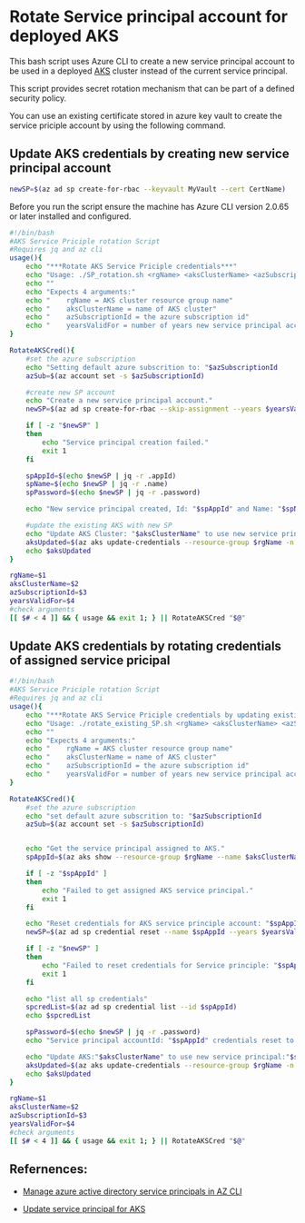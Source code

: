 # Rotate Service principal account for deployed AKS

This bash script uses Azure CLI to create a new service principal account to be used in a deployed [AKS](https://docs.microsoft.com/en-us/azure/aks/) cluster instead of the current service principal.

This script provides secret rotation mechanism that can be part of a defined security policy.

You can use an existing certificate stored in azure key vault to create the service priciple account by using the following command.

## Update AKS credentials by creating new service principal account

```Bash
newSP=$(az ad sp create-for-rbac --keyvault MyVault --cert CertName)
```

Before you run the script ensure the machine has Azure CLI version 2.0.65 or later installed and configured.

```Bash
#!/bin/bash
#AKS Service Priciple rotation Script
#Requires jq and az cli
usage(){
	echo "***Rotate AKS Service Priciple credentials***"
	echo "Usage: ./SP_rotation.sh <rgName> <aksClusterName> <azSubscriptionId> <yearsValidFor>"
	echo ""
	echo "Expects 4 arguments:"
	echo "    rgName = AKS cluster resource group name"
	echo "    aksClusterName = name of AKS cluster"
	echo "    azSubscriptionId = the azure subscription id"
	echo "    yearsValidFor = number of years new service principal account is valid for"
}

RotateAKSCred(){
	#set the azure subscription
	echo "Setting default azure subscrition to: "$azSubscriptionId
	azSub=$(az account set -s $azSubscriptionId)

	#create new SP account
	echo "Create a new service principal account."
	newSP=$(az ad sp create-for-rbac --skip-assignment --years $yearsValidFor)

	if [ -z "$newSP" ]
	then
		echo "Service principal creation failed."
		exit 1
	fi

	spAppId=$(echo $newSP | jq -r .appId)
	spName=$(echo $newSP | jq -r .name)
	spPassword=$(echo $newSP | jq -r .password)

	echo "New service principal created, Id: "$spAppId" and Name: "$spName

	#update the existing AKS with new SP
	echo "Update AKS Cluster: "$aksClusterName" to use new service principal: "$spName
	aksUpdated=$(az aks update-credentials --resource-group $rgName -n $aksClusterName --reset-service-principal --service-principal $spAppId --service-principal $spAppId --client-secret $spPassword)
	echo $aksUpdated
}

rgName=$1
aksClusterName=$2
azSubscriptionId=$3
yearsValidFor=$4
#check arguments
[[ $# < 4 ]] && { usage && exit 1; } || RotateAKSCred "$@"
```

## Update AKS credentials by rotating credentials of assigned service pricipal

```Bash
#!/bin/bash
#AKS Service Priciple rotation Script
#Requires jq and az cli
usage(){
	echo "***Rotate AKS Service Priciple credentials by updating existing service principal***"
	echo "Usage: ./rotate_existing_SP.sh <rgName> <aksClusterName> <azSubscriptionId> <yearsValidFor>"
	echo ""
	echo "Expects 4 arguments:"
	echo "    rgName = AKS cluster resource group name"
	echo "    aksClusterName = name of AKS cluster"
	echo "    azSubscriptionId = the azure subscription id"
	echo "    yearsValidFor = number of years new service principal account is valid for"
}

RotateAKSCred(){
	#set the azure subscription
	echo "set default azure subscrition to: "$azSubscriptionId
	azSub=$(az account set -s $azSubscriptionId)


	echo "Get the service principal assigned to AKS."
	spAppId=$(az aks show --resource-group $rgName --name $aksClusterName --query servicePrincipalProfile.clientId -o tsv)

	if [ -z "$spAppId" ]
	then
		echo "Failed to get assigned AKS service principal."
		exit 1
	fi

	echo "Reset credentials for AKS service principle account: "$spAppId
	newSP=$(az ad sp credential reset --name $spAppId --years $yearsValidFor)

	if [ -z "$newSP" ]
	then
		echo "Failed to reset credentials for Service principle: "$spAppId
		exit 1
	fi

	echo "list all sp credentials"
	spcredList=$(az ad sp credential list --id $spAppId)
	echo $spcredList

	spPassword=$(echo $newSP | jq -r .password)
	echo "Service principal accountId: "$spAppId" credentials reset to expire in "$yearsValidFor" years"

	echo "Update AKS:"$aksClusterName" to use new service principal:"$spAppId" credentials"
	aksUpdated=$(az aks update-credentials --resource-group $rgName -n $aksClusterName --reset-service-principal --service-principal $spAppId --client-secret $spPassword)
	echo $aksUpdated
}

rgName=$1
aksClusterName=$2
azSubscriptionId=$3
yearsValidFor=$4
#check arguments
[[ $# < 4 ]] && { usage && exit 1; } || RotateAKSCred "$@"
```

## Refernences:

- [Manage azure active directory service principals in AZ CLI](https://docs.microsoft.com/en-us/cli/azure/ad/sp?view=azure-cli-latest)

- [Update service principal for AKS](https://docs.microsoft.com/en-us/azure/aks/update-credentials#update-aks-cluster-with-new-credentials)
